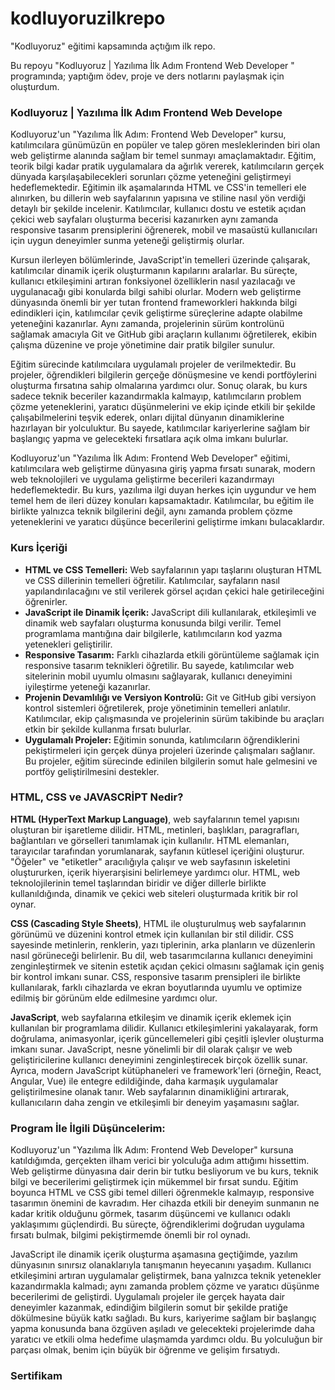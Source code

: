 # kodluyoruzilkrepo
"Kodluyoruz" eğitimi kapsamında açtığım ilk repo.

Bu repoyu "Kodluyoruz | Yazılıma İlk Adım Frontend Web Developer " programında; yaptığım ödev, proje ve ders notlarını paylaşmak için oluşturdum.

### Kodluyoruz | Yazılıma İlk Adım Frontend Web Develope
<p>Kodluyoruz'un "Yazılıma İlk Adım: Frontend Web Developer" kursu, katılımcılara günümüzün en popüler ve talep gören mesleklerinden biri olan web geliştirme alanında sağlam bir temel sunmayı amaçlamaktadır. Eğitim, teorik bilgi kadar pratik uygulamalara da ağırlık vererek, katılımcıların gerçek dünyada karşılaşabilecekleri sorunları çözme yeteneğini geliştirmeyi hedeflemektedir. Eğitimin ilk aşamalarında HTML ve CSS'in temelleri ele alınırken, bu dillerin web sayfalarının yapısına ve stiline nasıl yön verdiği detaylı bir şekilde incelenir. Katılımcılar, kullanıcı dostu ve estetik açıdan çekici web sayfaları oluşturma becerisi kazanırken aynı zamanda responsive tasarım prensiplerini öğrenerek, mobil ve masaüstü kullanıcıları için uygun deneyimler sunma yeteneği geliştirmiş olurlar.</p>

<p>Kursun ilerleyen bölümlerinde, JavaScript'in temelleri üzerinde çalışarak, katılımcılar dinamik içerik oluşturmanın kapılarını aralarlar. Bu süreçte, kullanıcı etkileşimini artıran fonksiyonel özelliklerin nasıl yazılacağı ve uygulanacağı gibi konularda bilgi sahibi olurlar. Modern web geliştirme dünyasında önemli bir yer tutan frontend frameworkleri hakkında bilgi edindikleri için, katılımcılar çevik geliştirme süreçlerine adapte olabilme yeteneğini kazanırlar. Aynı zamanda, projelerinin sürüm kontrolünü sağlamak amacıyla Git ve GitHub gibi araçların kullanımı öğretilerek, ekibin çalışma düzenine ve proje yönetimine dair pratik bilgiler sunulur.</p>

<p>Eğitim sürecinde katılımcılara uygulamalı projeler de verilmektedir. Bu projeler, öğrendikleri bilgilerin gerçeğe dönüşmesine ve kendi portföylerini oluşturma fırsatına sahip olmalarına yardımcı olur. Sonuç olarak, bu kurs sadece teknik beceriler kazandırmakla kalmayıp, katılımcıların problem çözme yeteneklerini, yaratıcı düşünmelerini ve ekip içinde etkili bir şekilde çalışabilmelerini teşvik ederek, onları dijital dünyanın dinamiklerine hazırlayan bir yolculuktur. Bu sayede, katılımcılar kariyerlerine sağlam bir başlangıç yapma ve gelecekteki fırsatlara açık olma imkanı bulurlar.</p>

<p>Kodluyoruz'un "Yazılıma İlk Adım: Frontend Web Developer" eğitimi, katılımcılara web geliştirme dünyasına giriş yapma fırsatı sunarak, modern web teknolojileri ve uygulama geliştirme becerileri kazandırmayı hedeflemektedir. Bu kurs, yazılıma ilgi duyan herkes için uygundur ve hem temel hem de ileri düzey konuları kapsamaktadır. Katılımcılar, bu eğitim ile birlikte yalnızca teknik bilgilerini değil, aynı zamanda problem çözme yeteneklerini ve yaratıcı düşünce becerilerini geliştirme imkanı bulacaklardır.</p>

### Kurs İçeriği
- <b>HTML ve CSS Temelleri:</b> Web sayfalarının yapı taşlarını oluşturan HTML ve CSS dillerinin temelleri öğretilir. Katılımcılar, sayfaların nasıl yapılandırılacağını ve stil verilerek görsel açıdan çekici hale getirileceğini öğrenirler.
- <b>JavaScript ile Dinamik İçerik:</b> JavaScript dili kullanılarak, etkileşimli ve dinamik web sayfaları oluşturma konusunda bilgi verilir. Temel programlama mantığına dair bilgilerle, katılımcıların kod yazma yetenekleri geliştirilir.
- <b>Responsive Tasarım:</b> Farklı cihazlarda etkili görüntüleme sağlamak için responsive tasarım teknikleri öğretilir. Bu sayede, katılımcılar web sitelerinin mobil uyumlu olmasını sağlayarak, kullanıcı deneyimini iyileştirme yeteneği kazanırlar.
- <b>Projenin Devamlılığı ve Versiyon Kontrolü:</b> Git ve GitHub gibi versiyon kontrol sistemleri öğretilerek, proje yönetiminin temelleri anlatılır. Katılımcılar, ekip çalışmasında ve projelerinin sürüm takibinde bu araçları etkin bir şekilde kullanma fırsatı bulurlar.
- <b>Uygulamalı Projeler:</b> Eğitimin sonunda, katılımcıların öğrendiklerini pekiştirmeleri için gerçek dünya projeleri üzerinde çalışmaları sağlanır. Bu projeler, eğitim sürecinde edinilen bilgilerin somut hale gelmesini ve portföy geliştirilmesini destekler.

### HTML, CSS ve JAVASCRİPT Nedir?
<p><b>HTML (HyperText Markup Language)</b>, web sayfalarının temel yapısını oluşturan bir işaretleme dilidir. HTML, metinleri, başlıkları, paragrafları, bağlantıları ve görselleri tanımlamak için kullanılır. HTML elemanları, tarayıcılar tarafından yorumlanarak, sayfanın kütlesel içeriğini oluşturur. "Öğeler" ve "etiketler" aracılığıyla çalışır ve web sayfasının iskeletini oluştururken, içerik hiyerarşisini belirlemeye yardımcı olur. HTML, web teknolojilerinin temel taşlarından biridir ve diğer dillerle birlikte kullanıldığında, dinamik ve çekici web siteleri oluşturmada kritik bir rol oynar.</p>

<p><b>CSS (Cascading Style Sheets)</b>, HTML ile oluşturulmuş web sayfalarının görünümü ve düzenini kontrol etmek için kullanılan bir stil dilidir. CSS sayesinde metinlerin, renklerin, yazı tiplerinin, arka planların ve düzenlerin nasıl görüneceği belirlenir. Bu dil, web tasarımcılarına kullanıcı deneyimini zenginleştirmek ve sitenin estetik açıdan çekici olmasını sağlamak için geniş bir kontrol imkanı sunar. CSS, responsive tasarım prensipleri ile birlikte kullanılarak, farklı cihazlarda ve ekran boyutlarında uyumlu ve optimize edilmiş bir görünüm elde edilmesine yardımcı olur.</p>

<p><b>JavaScript</b>, web sayfalarına etkileşim ve dinamik içerik eklemek için kullanılan bir programlama dilidir. Kullanıcı etkileşimlerini yakalayarak, form doğrulama, animasyonlar, içerik güncellemeleri gibi çeşitli işlevler oluşturma imkanı sunar. JavaScript, nesne yönelimli bir dil olarak çalışır ve web geliştiricilerine kullanıcı deneyimini zenginleştirecek birçok özellik sunar. Ayrıca, modern JavaScript kütüphaneleri ve framework'leri (örneğin, React, Angular, Vue) ile entegre edildiğinde, daha karmaşık uygulamalar geliştirilmesine olanak tanır. Web sayfalarının dinamikliğini artırarak, kullanıcıların daha zengin ve etkileşimli bir deneyim yaşamasını sağlar.</p>

### Program İle İlgili Düşüncelerim:
<p>Kodluyoruz'un "Yazılıma İlk Adım: Frontend Web Developer" kursuna katıldığımda, gerçekten ilham verici bir yolculuğa adım attığımı hissettim. Web geliştirme dünyasına dair derin bir tutku besliyorum ve bu kurs, teknik bilgi ve becerilerimi geliştirmek için mükemmel bir fırsat sundu. Eğitim boyunca HTML ve CSS gibi temel dilleri öğrenmekle kalmayıp, responsive tasarımın önemini de kavradım. Her cihazda etkili bir deneyim sunmanın ne kadar kritik olduğunu görmek, tasarım düşüncemi ve kullanıcı odaklı yaklaşımımı güçlendirdi. Bu süreçte, öğrendiklerimi doğrudan uygulama fırsatı bulmak, bilgimi pekiştirmemde önemli bir rol oynadı.</p>

<p>JavaScript ile dinamik içerik oluşturma aşamasına geçtiğimde, yazılım dünyasının sınırsız olanaklarıyla tanışmanın heyecanını yaşadım. Kullanıcı etkileşimini artıran uygulamalar geliştirmek, bana yalnızca teknik yetenekler kazandırmakla kalmadı; aynı zamanda problem çözme ve yaratıcı düşünme becerilerimi de geliştirdi. Uygulamalı projeler ile gerçek hayata dair deneyimler kazanmak, edindiğim bilgilerin somut bir şekilde pratiğe dökülmesine büyük katkı sağladı. Bu kurs, kariyerime sağlam bir başlangıç yapma konusunda bana özgüven aşıladı ve gelecekteki projelerimde daha yaratıcı ve etkili olma hedefime ulaşmamda yardımcı oldu. Bu yolculuğun bir parçası olmak, benim için büyük bir öğrenme ve gelişim fırsatıydı.</p>

### Sertifikam

